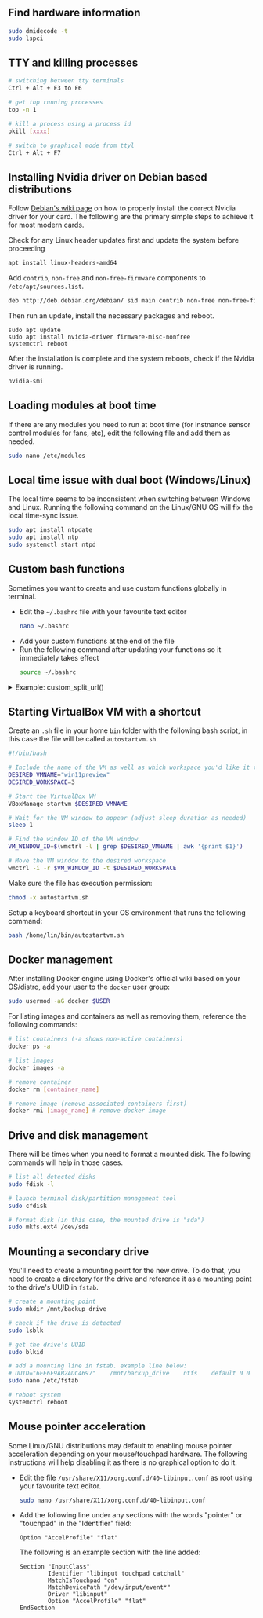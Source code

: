 ## Find hardware information
```bash
sudo dmidecode -t
sudo lspci
```

## TTY and killing processes
```bash
# switching between tty terminals
Ctrl + Alt + F3 to F6

# get top running processes 
top -n 1

# kill a process using a process id
pkill [xxxx]

# switch to graphical mode from ttyl
Ctrl + Alt + F7
```
## Installing Nvidia driver on Debian based distributions
Follow [Debian's wiki page](https://wiki.debian.org/NvidiaGraphicsDrivers) on how to properly install the correct Nvidia driver for your card. The following are the primary simple steps to achieve it for most modern cards.

Check for any Linux header updates first and update the system before proceeding
```bash
apt install linux-headers-amd64
```

Add `contrib`, `non-free` and `non-free-firmware` components to `/etc/apt/sources.list`. 
```bash
deb http://deb.debian.org/debian/ sid main contrib non-free non-free-firmware
```
Then run an update, install the necessary packages and reboot.
```
sudo apt update
sudo apt install nvidia-driver firmware-misc-nonfree
systemctrl reboot
```

After the installation is complete and the system reboots, check if the Nvidia driver is running.
```bash
nvidia-smi
```

## Loading modules at boot time
If there are any modules you need to run at boot time (for instnance sensor control modules for fans, etc), edit the following file and add them as needed.
```bash
sudo nano /etc/modules
```


## Local time issue with dual boot (Windows/Linux)
The local time seems to be inconsistent when switching between Windows and Linux. Running the following command on the Linux/GNU OS will fix the local time-sync issue.
```bash
sudo apt install ntpdate
sudo apt install ntp
sudo systemctl start ntpd
```

## Custom bash functions 
Sometimes you want to create and use custom functions globally in terminal. 
* Edit the `~/.bashrc` file with your favourite text editor
    ```bash
    nano ~/.bashrc
    ```
* Add your custom functions at the end of the file
* Run the following command after updating your functions so it immediately takes effect
    ```bash
    source ~/.bashrc
    ```
<details>
    <summary>Example: custom_split_url()</summary>

    ```bash
    function custom_split_url() {
        printf "\n"
        printf "Splitting URL into query string param=value and URL decoding all values. Here are the results:"
        printf "\n\n"

        # Function to URL decode a string
        urldecode() {
            local url_encoded="${1//+/ }"
            printf '%b' "${url_encoded//%/\\x}"
        }

        # Function to add color to parameter names and subparameter names
        add_color() {
            local color_param="\033[0;33m"      # Yellow color for parameter names
            local color_subparam="\033[0;36m"   # Blue color for subparameter names
            local reset="\033[0m"               # Reset color

            if [[ $2 == "subparam" ]]; then
                printf "${color_subparam}%s${reset}" "$1"
            else
                printf "${color_param}%s${reset}" "$1"
            fi
        }

        # Input URL
        input_url="$1"

        # Extract parameters after "?" and decode them
        params=$(awk -F'[?&]' '{for(i=2;i<=NF;i++) {split($i, a, "="); printf("%s=%s\n", a[1], a[2])}}' <<< "$input_url")

        # Decode each parameter and print in a table format
        while read -r line; do
            param_name=$(cut -d'=' -f1 <<< "$line")
            param_value=$(cut -d'=' -f2- <<< "$line")
            
            # Split parameter value by commas and then decode individual values
            IFS=',' read -r -a values <<< "$(urldecode "$param_value")"
            for value in "${values[@]}"; do
                decoded_value=$(urldecode "$value")
                
                # Split subvalues by '&' sign and output each on a new line
                IFS='&' read -r -a subvalues <<< "$decoded_value"
                for subvalue in "${subvalues[@]}"; do
                    IFS='=' read -r subparam_name subparam_value <<< "$subvalue"
                    if [[ $subvalue == *"="* ]]; then
                        printf "%-35s %-35s\n" "$(add_color "$param_name" "param")" "$(add_color "$subparam_name" "subparam")=$subparam_value"
                    else
                        printf "%-35s %-35s\n" "$(add_color "$param_name" "param")" "$subvalue"
                    fi
                done
            done
        done <<< "$params"

        printf "\n"
    }
    ```
</details>


## Starting VirtualBox VM with a shortcut
Create an `.sh` file in your home `bin` folder with the following bash script, in this case the file will be called `autostartvm.sh`.
```bash
#!/bin/bash

# Include the name of the VM as well as which workspace you'd like it to open in
DESIRED_VMNAME="win11preview"
DESIRED_WORKSPACE=3

# Start the VirtualBox VM
VBoxManage startvm $DESIRED_VMNAME

# Wait for the VM window to appear (adjust sleep duration as needed)
sleep 1

# Find the window ID of the VM window
VM_WINDOW_ID=$(wmctrl -l | grep $DESIRED_VMNAME | awk '{print $1}')

# Move the VM window to the desired workspace
wmctrl -i -r $VM_WINDOW_ID -t $DESIRED_WORKSPACE
```

Make sure the file has execution permission:
```bash
chmod -x autostartvm.sh
```

Setup a keyboard shortcut in your OS environment that runs the following command:
```bash
bash /home/lin/bin/autostartvm.sh
```

## Docker management
After installing Docker engine using Docker's official wiki based on your OS/distro, add your user to the `docker` user group:
```bash
sudo usermod -aG docker $USER
```
For listing images and containers as well as removing them, reference the following commands:
```bash
# list containers (-a shows non-active containers)
docker ps -a

# list images
docker images -a

# remove container
docker rm [container_name]

# remove image (remove associated containers first)
docker rmi [image_name] # remove docker image
```

## Drive and disk management
There will be times when you need to format a mounted disk. The following commands will help in those cases.
```bash
# list all detected disks
sudo fdisk -l

# launch terminal disk/partition management tool
sudo cfdisk

# format disk (in this case, the mounted drive is "sda")
sudo mkfs.ext4 /dev/sda
```

## Mounting a secondary drive
You'll need to create a mounting point for the new drive. To do that, you need to create a directory for the drive and reference it as a mounting point to the drive's UUID in `fstab`.
```bash
# create a mounting point
sudo mkdir /mnt/backup_drive

# check if the drive is detected
sudo lsblk

# get the drive's UUID
sudo blkid

# add a mounting line in fstab. example line below: 
# UUID="6EE6F9AB2ADC4697"    /mnt/backup_drive    ntfs    default 0 0
sudo nano /etc/fstab

# reboot system
systemctrl reboot
```

## Mouse pointer acceleration
Some Linux/GNU distributions may default to enabling mouse pointer acceleration depending on your mouse/touchpad hardware. The following instructions will help disabling it as there is no graphical option to do it. 
* Edit the file `/usr/share/X11/xorg.conf.d/40-libinput.conf` as root using your favourite text editor.
    ```bash
    sudo nano /usr/share/X11/xorg.conf.d/40-libinput.conf
    ```
* Add the following line under any sections with the words "pointer" or "touchpad" in the "Identifier" field:
    ```
    Option "AccelProfile" "flat"
    ```
     The following is an example section with the line added:
    ```
    Section "InputClass"
            Identifier "libinput touchpad catchall"
            MatchIsTouchpad "on"
            MatchDevicePath "/dev/input/event*"
            Driver "libinput"
            Option "AccelProfile" "flat"
    EndSection
    ```
